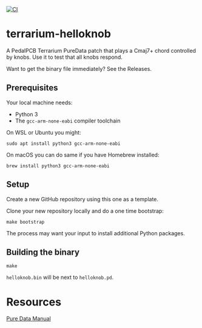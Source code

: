 [![CI](https://github.com/rhaleblian/terrarium-helloknob/actions/workflows/CI.yml/badge.svg)](https://github.com/rhaleblian/terrarium-helloknob/actions/workflows/CI.yml)

# terrarium-helloknob

A PedalPCB Terrarium PureData patch that plays a Cmaj7+ chord
controlled by knobs. Use it to test that all knobs respond.

Want to get the binary file immediately? See the Releases.


## Prerequisites

Your local machine needs:

* Python 3
* The `gcc-arm-none-eabi` compiler toolchain

On WSL or Ubuntu you might:

    sudo apt install python3 gcc-arm-none-eabi

On macOS you can do same if you have Homebrew installed:

    brew install python3 gcc-arm-none-eabi


## Setup

Create a new GitHub repository using this one as a template.

Clone your new repository locally and do a one time bootstrap:

    make bootstrap

The process may want your input to install additional Python
packages.


## Building the binary

    make
    
`helloknob.bin` will be next to `helloknob.pd`.


# Resources

[Pure Data Manual](http://write.flossmanuals.net/pure-data/introduction2/)

